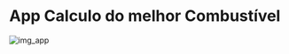 # App Calculo do melhor Combustível

![img_app](https://user-images.githubusercontent.com/72111534/158286872-c0c8a287-b549-4709-897d-56f811b23c5e.jpg)
